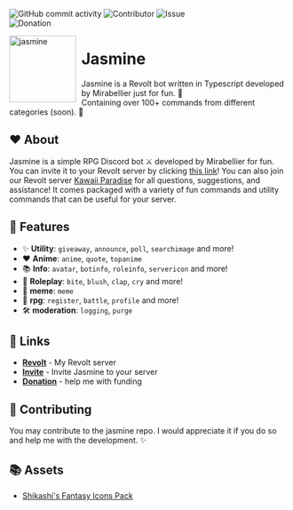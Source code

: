 ![GitHub commit activity](https://img.shields.io/github/commit-activity/m/MiraBellierr/jasmine-revolt?logo=github&style=plastic)
![Contributor](https://img.shields.io/github/contributors/MiraBellierr/jasmine-revolt?color=blue&logo=github&style=plastic)
![Issue](https://img.shields.io/github/issues-closed/MiraBellierr/jasmine-revolt?color=blue&logo=github&style=plastic)<br>
![Donation](https://img.shields.io/github/sponsors/MiraBellierr?color=blue&label=Patreon&logo=patreon&style=plastic)

<img width="120" height="120" align="left" style="float: left; margin: 0 10px 0 0;" alt="jasmine" src="https://cdn.discordapp.com/attachments/873441703330185250/1111865083270795304/2235d97a554a622d5fd73b3678d48de6.jpg">

# Jasmine

Jasmine is a Revolt bot written in Typescript developed by Mirabellier just for fun. 🍄<br>Containing over 100+ commands from different categories (soon). 🌼

## ❤️ About

Jasmine is a simple RPG Discord bot ⚔️ developed by Mirabellier for fun. You can invite it to your Revolt server by clicking [this link](https://app.revolt.chat/bot/01H1D78A8NZ6RKA4NZYWJS4B0P)! You can also join our Revolt server [Kawaii Paradise](https://rvlt.gg/FQqWfvQt) for all questions, suggestions, and assistance! It comes packaged with a variety of fun commands and utility commands that can be useful for your server.

## 🧡 Features

- :sparkles: **Utility**: `giveaway`, `announce`, `poll`, `searchimage` and more!
- ❤ **Anime**: `anime`, `quote`, `topanime`
- 📚 **Info**: `avatar`, `botinfo`, `roleinfo`, `servericon` and more!
- 🤺 **Roleplay**: `bite`, `blush`, `clap`, `cry` and more!
- 🤣 **meme**: `meme`
- 👹 **rpg**: `register`, `battle`, `profile` and more!
- 🛠 **moderation**: `logging`, `purge`

## 🧡 Links

- **[Revolt](https://rvlt.gg/FQqWfvQt)** - My Revolt server
- **[Invite](https://app.revolt.chat/bot/01H1D78A8NZ6RKA4NZYWJS4B0P)** - Invite Jasmine to your server
- **[Donation](https://www.patreon.com/jasminebot)** - help me with funding

## 💛 Contributing

You may contribute to the jasmine repo. I would appreciate it if you do so and help me with the development. ✨

## 📚 Assets

- [Shikashi's Fantasy Icons Pack](https://cheekyinkling.itch.io/shikashis-fantasy-icons-pack)

